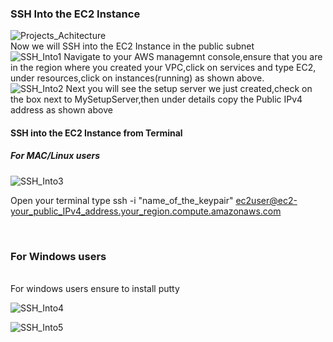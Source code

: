 ### SSH Into the EC2 Instance
![Projects_Achitecture](https://github.com/AdventureLouis/Host-a-wordpress-website-in-AWS/assets/161846069/91268826-0f55-4917-8409-700844546f96)
<br>
Now we will SSH into the EC2 Instance in the public subnet
<br>
![SSH_Into1](https://github.com/AdventureLouis/Host-a-wordpress-website-in-AWS/assets/161846069/dcb925f8-eaf4-497d-8e97-86821fe01b2e)
Navigate to your AWS managemnt console,ensure that you are in the region where you created your VPC,click on services and type EC2,
under resources,click on instances(running) as shown above.
<br>
![SSH_Into2](https://github.com/AdventureLouis/Host-a-wordpress-website-in-AWS/assets/161846069/8b36842c-e35b-455d-b8d0-7c8bad43c9ce)
Next you will see the setup server we just created,check on the box next to MySetupServer,then under details copy the Public IPv4 address
as shown above
<br>

#### SSH into the EC2 Instance from Terminal
##### For MAC/Linux users
![SSH_Into3](https://github.com/AdventureLouis/Host-a-wordpress-website-in-AWS/assets/161846069/bf1963b0-8896-45ad-b4a6-f599c27bdd93)

Open your terminal type ssh -i "name_of_the_keypair" ec2user@ec2-your_public_IPv4_address.your_region.compute.amazonaws.com

<br>

### For Windows users
<br>
For windows users ensure to install putty
<br>

![SSH_Into4](https://github.com/AdventureLouis/Host-a-wordpress-website-in-AWS/assets/161846069/dfa06fe5-21d6-4581-a6a0-06b3a58ace4a)

![SSH_Into5](https://github.com/AdventureLouis/Host-a-wordpress-website-in-AWS/assets/161846069/cb9fe7ae-1c36-4ad6-b186-12063515102f)




